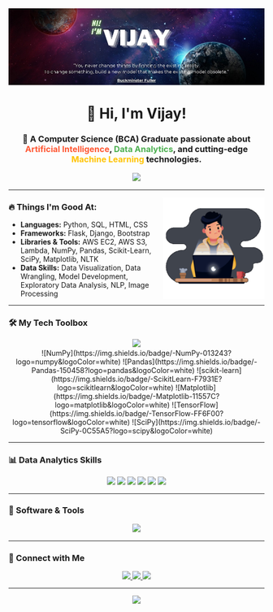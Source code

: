 <img align="center" alt="main" src="https://github.com/Vijay-konakeri/Vijay-konakeri/blob/main/main.jpg">

<h1 align="center">👋 Hi, I'm Vijay!</h1>
<h3 align="center">
  🚀 A Computer Science (BCA) Graduate passionate about <span style="color: #FF5733;">Artificial Intelligence</span>, <span style="color: #4CAF50;">Data Analytics</span>, and cutting-edge <span style="color: #FFC300;">Machine Learning</span> technologies.
</h3>

<div align="center">
  <img src="https://user-images.githubusercontent.com/73097560/115834477-dbab4500-a447-11eb-908a-139a6edaec5c.gif">
</div>

---

<img align="right" alt="coding" width="200" src="https://github.com/Vijay-konakeri/Vijay-konakeri/blob/main/coder.gif">

### 🔥 Things I'm Good At:
- **Languages:** Python, SQL, HTML, CSS
- **Frameworks:** Flask, Django, Bootstrap
- **Libraries & Tools:** AWS EC2, AWS S3, Lambda, NumPy, Pandas, Scikit-Learn, SciPy, Matplotlib, NLTK
- **Data Skills:** Data Visualization, Data Wrangling, Model Development, Exploratory Data Analysis, NLP, Image Processing

---

### 🛠️ My Tech Toolbox
<p align="center">
  <img src="https://skillicons.dev/icons?i=python,mysql,html,css,django,flask,aws&perline=7">
  <br>
  ![NumPy](https://img.shields.io/badge/-NumPy-013243?logo=numpy&logoColor=white)
  ![Pandas](https://img.shields.io/badge/-Pandas-150458?logo=pandas&logoColor=white)
  ![scikit-learn](https://img.shields.io/badge/-ScikitLearn-F7931E?logo=scikitlearn&logoColor=white)
  ![Matplotlib](https://img.shields.io/badge/-Matplotlib-11557C?logo=matplotlib&logoColor=white)
  ![TensorFlow](https://img.shields.io/badge/-TensorFlow-FF6F00?logo=tensorflow&logoColor=white)
  ![SciPy](https://img.shields.io/badge/-SciPy-0C55A5?logo=scipy&logoColor=white)
</p>

---

### 📊 Data Analytics Skills
<p align="center">
  <img src="https://img.shields.io/badge/-Exploratory_Data_Analysis-blue?style=for-the-badge">
  <img src="https://img.shields.io/badge/-Natural_Language_Processing-red?style=for-the-badge">
  <img src="https://img.shields.io/badge/-Image_Processing-1572B6?style=for-the-badge">
  <img src="https://img.shields.io/badge/-Data_Wrangling-4DB33D?style=for-the-badge">
  <img src="https://img.shields.io/badge/-Tableau-ff69b4?style=for-the-badge">
  <img src="https://img.shields.io/badge/-Power_BI-yellow?style=for-the-badge">
</p>

---

### 🌟 Software & Tools
<p align="center">
  <img src="https://skillicons.dev/icons?i=git,github,vscode,linux,figma,ae,pr,ps,xd,atom&perline=6">
</p>

---

### 🤝 Connect with Me
<p align="center">
  <a href="https://twitter.com/vijaykonakeri" target="_blank">
    <img src="https://img.shields.io/badge/-Twitter-1DA1F2?logo=twitter&logoColor=white&style=for-the-badge" />
  </a>
  <a href="https://linkedin.com/in/vijay-konakeri/" target="_blank">
    <img src="https://img.shields.io/badge/-LinkedIn-0A66C2?logo=linkedin&logoColor=white&style=for-the-badge" />
  </a>
  <a href="https://www.hackerrank.com/vijay_bk698" target="_blank">
    <img src="https://img.shields.io/badge/-HackerRank-00EA64?logo=hackerrank&logoColor=white&style=for-the-badge" />
  </a>
</p>

---

<p align="center">
  <img src="https://komarev.com/ghpvc/?username=vijay-konakeri&label=Profile%20views&color=0e75b6&style=flat">
</p>
